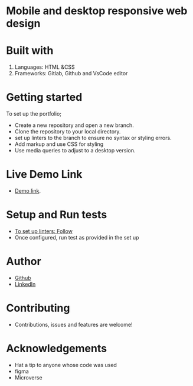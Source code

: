 # Mobile and desktop responsive web design

# Built with

1. Languages: HTML &CSS
2. Frameworks: Gitlab, Github and VsCode editor

# Getting started

To set up the portfolio;

- Create a new repository and open a new branch.
- Clone the repository to your local directory.
- set up linters to the branch to ensure no syntax or styling errors.
- Add markup and use CSS for styling
- Use media queries to adjust to a desktop version.

# Live Demo Link

- [Demo link](https://kwambiee.github.io/First-Portfolio/).

# Setup and Run tests

- [To set up linters: Follow](https://github.com/microverseinc/linters-config/tree/master/html-css)
- Once configured, run test as provided in the set up

# Author

- [Github](https://www.github.com/kwambiee)
- [LinkedIn](https://www.linkedin.com/in/joy-kwamboka)

# Contributing

- Contributions, issues and features are welcome!

# Acknowledgements

- Hat a tip to anyone whose code was used
- figma
- Microverse
